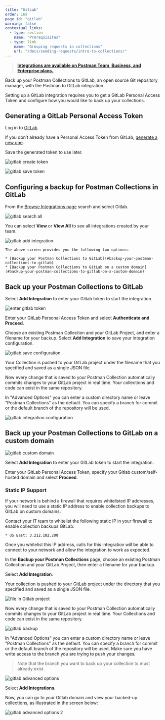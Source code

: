 ```yaml
---
title: "GitLab"
order: 169
page_id: "gitlab"
warning: false
contextual_links:
  - type: section
    name: "Prerequisites"
  - type: link
    name: "Grouping requests in collections"
    url: "/docs/sending-requests/intro-to-collections/"
---
```


> __[Integrations are available on Postman Team, Business, and Enterprise plans.](https://www.postman.com/pricing)__

Back up your Postman Collections to GitLab, an open source Git repository manager, with the Postman to GitLab integration.

Setting up a GitLab integration requires you to get a GitLab Personal Access Token and configure how you would like to back up your collections.

## Generating a GitLab Personal Access Token

Log in to [GitLab](https://gitlab.com/).

If you don’t already have a Personal Access Token from GitLab, [generate a new one](https://gitlab.com/profile/personal_access_tokens).  

Save the generated token to use later.

![gitlab create token](https://assets.postman.com/postman-docs/gitlab-create-token.jpg)

![gitlab save token](https://assets.postman.com/postman-docs/gitlab-save-token.jpg)

## Configuring a backup for Postman Collections in GitLab

From the [Browse Integrations page](https://go.postman.co/integrations/browse?category=all) search and select Gitlab.

![gitlab search all](https://assets.postman.com/postman-docs/gitlab-search-all-bb.jpg)

You can select **View** or **View All** to see all integrations created by your team.

![gitlab add integration](https://assets.postman.com/postman-docs/gitlab-add-integration.jpg)

    The above screen provides you the following two options:

    * [Backup your Postman Collections to GitLab](#backup-your-postman-collections-to-gitlab)
    * [Backup your Postman Collections to GitLab on a custom domain](#backup-your-postman-collections-to-gitlab-on-a-custom-domain)

## Back up your Postman Collections to GitLab

Select **Add Integration** to enter your Gitlab token to start the integration.

![enter gitlab token](https://assets.postman.com/postman-docs/gitlab-backup-collection-authenticate.jpg)

Enter your GitLab Personal Access Token and select **Authenticate and Proceed**.

Choose an existing Postman Collection and your GitLab Project, and enter a filename for your backup. Select **Add Integration** to save your integration configuration.

![gitlab save configuration](https://assets.postman.com/postman-docs/gitlab-backup-collection-authenticate.jpg)

Your Collection is pushed to your GitLab project under the filename that you specified and saved as a single JSON file.

  Now every change that is saved to your Postman Collection automatically commits changes to your GitLab project in real time. Your collections and code can exist in the same repository.

  In "Advanced Options" you can enter a custom directory name or leave "Postman Collections" as the default. You can specify a branch for commit or the default branch of the repository will be used.

  ![gitlab integration configuration](https://assets.postman.com/postman-docs/gitlab-backup-collection-configuration.jpg)

## Back up your Postman Collections to GitLab on a custom domain

![gitlab custom domain](https://assets.postman.com/postman-docs/gitlab-backup-custom-domain.jpg)

Select **Add Integration** to enter your GitLab token to start the integration.

Enter your GitLab Personal Access Token, specify your Gitlab custom/self-hosted domain and select **Proceed**.

### Static IP Support

  If your network is behind a firewall that requires whitelisted IP addresses, you will need to use a static IP address to enable collection backups to GitLab on custom domains.

  Contact your IT team to whitelist the following static IP in your firewall to enable collection backups GitLab:

    * US East: 3.212.102.200

  Once you whitelist this IP address, calls for this integration will be able to connect to your network and allow the integration to work as expected.

In the **Backup your Postman Collections** page, choose an existing Postman Collection and your GitLab Project, then enter a filename for your backup.

Select **Add Integration**.

Your collection is pushed to your GitLab project under the directory that you specified and saved as a single JSON file.

![file in Gitlab project](https://assets.postman.com/postman-docs/gitlab-gray8.jpg)

Now every change that is saved to your Postman Collection automatically commits changes to your GitLab project in real time. Your Collections and code can exist in the same repository.

![gitlab backup](https://assets.postman.com/postman-docs/WS-integrations-gitlab-backupPostToken2_gray2.jpg)

In "Advanced Options" you can enter a custom directory name or leave "Postman Collections" as the default. You can specify a branch for commit or the default branch of the repository will be used. Make sure you have write access to the branch you are trying to push your changes.

> Note that the branch you want to back up your collection to must already exist.

![gitlab advanced options](https://assets.postman.com/postman-docs/integrations-gitlab-advOptions1_gray2.jpg)

Select **Add Integrations**.

Now, you can go to your Gitlab domain and view your backed-up collections, as illustrated in the screen below:

![gitlab advanced options 2](https://assets.postman.com/postman-docs/gitlab-gray7.jpg)
